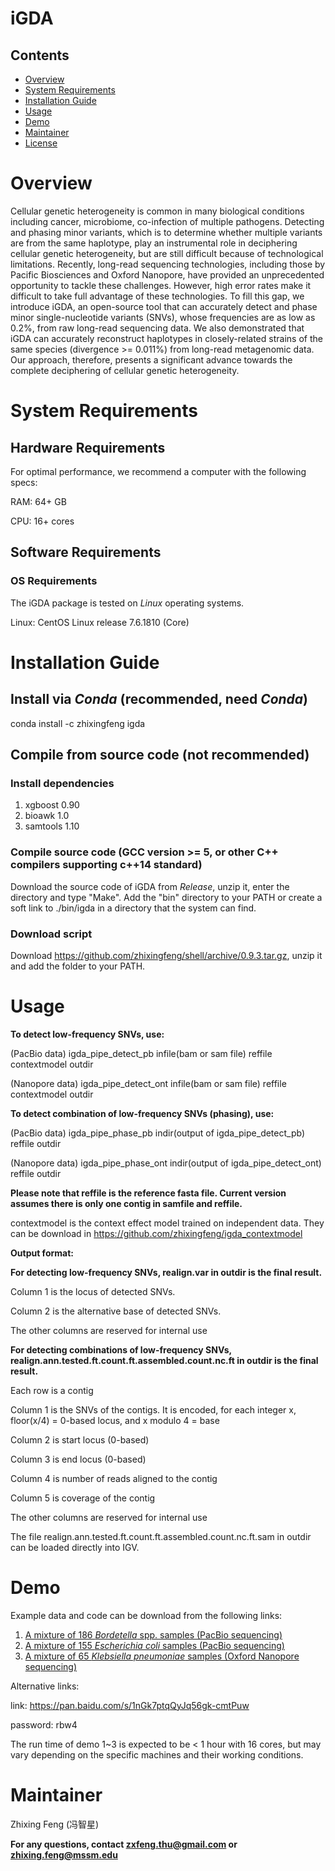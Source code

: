 # iGDA

## Contents

- [Overview](#overview)
- [System Requirements](#system-requirements)
- [Installation Guide](#installation-guide)
- [Usage](#usage)
- [Demo](#demo)
- [Maintainer](#maintainer)
- [License](./LICENSE)

# Overview 
Cellular genetic heterogeneity is common in many biological conditions including cancer, microbiome, co-infection of multiple pathogens. Detecting and phasing minor variants, which is to determine whether multiple variants are from the same haplotype, play an instrumental role in deciphering cellular genetic heterogeneity, but are still difficult because of technological limitations. Recently, long-read sequencing technologies, including those by Pacific Biosciences and Oxford Nanopore, have provided an unprecedented opportunity to tackle these challenges. However, high error rates make it difficult to take full advantage of these technologies. To fill this gap, we introduce iGDA, an open-source tool that can accurately detect and phase minor single-nucleotide variants (SNVs), whose frequencies are as low as 0.2%, from raw long-read sequencing data. We also demonstrated that iGDA can accurately reconstruct haplotypes in closely-related strains of the same species (divergence >= 0.011%) from long-read metagenomic data. Our approach, therefore, presents a significant advance towards the complete deciphering of cellular genetic heterogeneity. 

# System Requirements

## Hardware Requirements

For optimal performance, we recommend a computer with the following specs:

RAM: 64+ GB

CPU: 16+ cores

## Software Requirements

### OS Requirements

The iGDA package is tested on *Linux* operating systems.

Linux: CentOS Linux release 7.6.1810 (Core)

# Installation Guide

## Install via *Conda* (recommended, need *Conda*)
conda install -c zhixingfeng igda

## Compile from source code (not recommended)
### Install dependencies
1. xgboost 0.90
2. bioawk 1.0
3. samtools 1.10

### Compile source code (GCC version >= 5, or other C++ compilers supporting c++14 standard)
Download the source code of iGDA from *Release*, unzip it, enter the directory and type "Make". Add the "bin" directory to your PATH or create a soft link to ./bin/igda in a directory that the system can find.

### Download script 
Download https://github.com/zhixingfeng/shell/archive/0.9.3.tar.gz, unzip it and add the folder to your PATH.

# Usage 
**To detect low-frequency SNVs, use:**

(PacBio data) igda_pipe_detect_pb infile(bam or sam file) reffile contextmodel outdir

(Nanopore data) igda_pipe_detect_ont infile(bam or sam file) reffile contextmodel outdir

**To detect combination of  low-frequency SNVs (phasing), use:**

(PacBio data) igda_pipe_phase_pb indir(output of igda_pipe_detect_pb) reffile outdir

(Nanopore data) igda_pipe_phase_ont indir(output of igda_pipe_detect_ont) reffile outdir

**Please note that reffile is the reference fasta file. Current version assumes there is only one contig in samfile and reffile.**

contextmodel is the context effect model trained on independent data. They can be download in https://github.com/zhixingfeng/igda_contextmodel

**Output format:**

**For detecting low-frequency SNVs, realign.var in outdir is the final result.**

Column 1 is the locus of detected SNVs.

Column 2 is the alternative base of detected SNVs.

The other columns are reserved for internal use


**For detecting combinations of low-frequency SNVs, realign.ann.tested.ft.count.ft.assembled.count.nc.ft in outdir is the final result.**

Each row is a contig

Column 1 is the SNVs of the contigs. It is encoded, for each integer x, floor(x/4) = 0-based locus, and x modulo 4 = base

Column 2 is start locus (0-based)

Column 3 is end locus (0-based)

Column 4 is number of reads aligned to the contig

Column 5 is coverage of the contig

The other columns are reserved for internal use

The file realign.ann.tested.ft.count.ft.assembled.count.nc.ft.sam in outdir can be loaded directly into IGV.

# Demo

Example data and code can be download from the following links:

1. [A mixture of 186 *Bordetella* spp. samples (PacBio sequencing)](https://www.dropbox.com/sh/uusx8modggni96m/AAAxjKEa7YdG-HYpKnzousKBa?dl=0)
2. [A mixture of 155 *Escherichia coli* samples (PacBio sequencing)](https://www.dropbox.com/sh/uusx8modggni96m/AAAxjKEa7YdG-HYpKnzousKBa?dl=0)
3. [A mixture of 65 *Klebsiella pneumoniae* samples (Oxford Nanopore sequencing)](https://www.dropbox.com/sh/uusx8modggni96m/AAAxjKEa7YdG-HYpKnzousKBa?dl=0)

Alternative links:

link: https://pan.baidu.com/s/1nGk7ptqQyJq56gk-cmtPuw  

password: rbw4


The run time of demo 1~3 is expected to be < 1 hour with 16 cores, but may vary depending on the specific machines and their working conditions. 

# Maintainer

Zhixing Feng (冯智星)

**For any questions, contact zxfeng.thu@gmail.com or zhixing.feng@mssm.edu**

